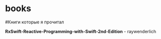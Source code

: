 # books

#Книги которые я прочитал

**RxSwift-Reactive-Programming-with-Swift-2nd-Edition** -  raywenderlich
